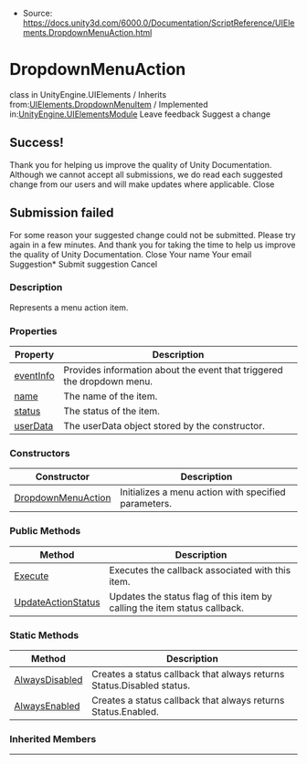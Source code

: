 * Source: https://docs.unity3d.com/6000.0/Documentation/ScriptReference/UIElements.DropdownMenuAction.html

# DropdownMenuAction
class in UnityEngine.UIElements
/
Inherits from:[UIElements.DropdownMenuItem](https://docs.unity3d.com/6000.0/Documentation/ScriptReference/UIElements.DropdownMenuItem.html)
/
Implemented in:[UnityEngine.UIElementsModule](https://docs.unity3d.com/6000.0/Documentation/ScriptReference/UnityEngine.UIElementsModule.html)
Leave feedback
Suggest a change
## Success!
Thank you for helping us improve the quality of Unity Documentation. Although we cannot accept all submissions, we do read each suggested change from our users and will make updates where applicable.
Close
## Submission failed
For some reason your suggested change could not be submitted. Please <a>try again</a> in a few minutes. And thank you for taking the time to help us improve the quality of Unity Documentation.
Close
Your name Your email Suggestion* Submit suggestion
Cancel
### Description
Represents a menu action item. 
### Properties
Property | Description  
---|---  
[eventInfo](https://docs.unity3d.com/6000.0/Documentation/ScriptReference/UIElements.DropdownMenuAction-eventInfo.html) |  Provides information about the event that triggered the dropdown menu.   
[name](https://docs.unity3d.com/6000.0/Documentation/ScriptReference/UIElements.DropdownMenuAction-name.html) |  The name of the item.   
[status](https://docs.unity3d.com/6000.0/Documentation/ScriptReference/UIElements.DropdownMenuAction-status.html) |  The status of the item.   
[userData](https://docs.unity3d.com/6000.0/Documentation/ScriptReference/UIElements.DropdownMenuAction-userData.html) |  The userData object stored by the constructor.   
### Constructors
Constructor | Description  
---|---  
[DropdownMenuAction](https://docs.unity3d.com/6000.0/Documentation/ScriptReference/UIElements.DropdownMenuAction-ctor.html) |  Initializes a menu action with specified parameters.   
### Public Methods
Method | Description  
---|---  
[Execute](https://docs.unity3d.com/6000.0/Documentation/ScriptReference/UIElements.DropdownMenuAction.Execute.html) |  Executes the callback associated with this item.   
[UpdateActionStatus](https://docs.unity3d.com/6000.0/Documentation/ScriptReference/UIElements.DropdownMenuAction.UpdateActionStatus.html) |  Updates the status flag of this item by calling the item status callback.   
### Static Methods
Method | Description  
---|---  
[AlwaysDisabled](https://docs.unity3d.com/6000.0/Documentation/ScriptReference/UIElements.DropdownMenuAction.AlwaysDisabled.html) |  Creates a status callback that always returns Status.Disabled status.   
[AlwaysEnabled](https://docs.unity3d.com/6000.0/Documentation/ScriptReference/UIElements.DropdownMenuAction.AlwaysEnabled.html) |  Creates a status callback that always returns Status.Enabled.   
### Inherited Members
* * *
